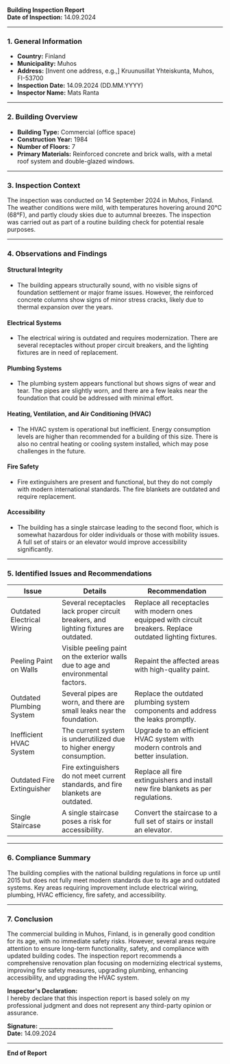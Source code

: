 

**Building Inspection Report**  
**Date of Inspection:** 14.09.2024  

---

### **1. General Information**

- **Country:** Finland  
- **Municipality:** Muhos  
- **Address:** [Invent one address, e.g.,] Kruunusillat Yhteiskunta, Muhos, FI-53700  
- **Inspection Date:** 14.09.2024 (DD.MM.YYYY)  
- **Inspector Name:** Mats Ranta  

---

### **2. Building Overview**

- **Building Type:** Commercial (office space)  
- **Construction Year:** 1984  
- **Number of Floors:** 7  
- **Primary Materials:** Reinforced concrete and brick walls, with a metal roof system and double-glazed windows.  

---

### **3. Inspection Context**

The inspection was conducted on 14 September 2024 in Muhos, Finland. The weather conditions were mild, with temperatures hovering around 20°C (68°F), and partly cloudy skies due to autumnal breezes. The inspection was carried out as part of a routine building check for potential resale purposes.

---

### **4. Observations and Findings**

#### **Structural Integrity**  
- The building appears structurally sound, with no visible signs of foundation settlement or major frame issues. However, the reinforced concrete columns show signs of minor stress cracks, likely due to thermal expansion over the years.

#### **Electrical Systems**  
- The electrical wiring is outdated and requires modernization. There are several receptacles without proper circuit breakers, and the lighting fixtures are in need of replacement.

#### **Plumbing Systems**  
- The plumbing system appears functional but shows signs of wear and tear. The pipes are slightly worn, and there are a few leaks near the foundation that could be addressed with minimal effort.

#### **Heating, Ventilation, and Air Conditioning (HVAC)**  
- The HVAC system is operational but inefficient. Energy consumption levels are higher than recommended for a building of this size. There is also no central heating or cooling system installed, which may pose challenges in the future.

#### **Fire Safety**  
- Fire extinguishers are present and functional, but they do not comply with modern international standards. The fire blankets are outdated and require replacement.

#### **Accessibility**  
- The building has a single staircase leading to the second floor, which is somewhat hazardous for older individuals or those with mobility issues. A full set of stairs or an elevator would improve accessibility significantly.

---

### **5. Identified Issues and Recommendations**

| **Issue**                     | **Details**                                                                 | **Recommendation**                                                                 |
|-------------------------------|-----------------------------------------------------------------------------|------------------------------------------------------------------------------------|
| Outdated Electrical Wiring      | Several receptacles lack proper circuit breakers, and lighting fixtures are outdated. | Replace all receptacles with modern ones equipped with circuit breakers. Replace outdated lighting fixtures. |
| Peeling Paint on Walls         | Visible peeling paint on the exterior walls due to age and environmental factors.  | Repaint the affected areas with high-quality paint.                                |
| Outdated Plumbing System       | Several pipes are worn, and there are small leaks near the foundation.        | Replace the outdated plumbing system components and address the leaks promptly.     |
| Inefficient HVAC System         | The current system is underutilized due to higher energy consumption.          | Upgrade to an efficient HVAC system with modern controls and better insulation.    |
| Outdated Fire Extinguisher      | Fire extinguishers do not meet current standards, and fire blankets are outdated.  | Replace all fire extinguishers and install new fire blankets as per regulations.     |
| Single Staircase               | A single staircase poses a risk for accessibility.                             | Convert the staircase to a full set of stairs or install an elevator.            |

---

### **6. Compliance Summary**

The building complies with the national building regulations in force up until 2015 but does not fully meet modern standards due to its age and outdated systems. Key areas requiring improvement include electrical wiring, plumbing, HVAC efficiency, fire safety, and accessibility.

---

### **7. Conclusion**

The commercial building in Muhos, Finland, is in generally good condition for its age, with no immediate safety risks. However, several areas require attention to ensure long-term functionality, safety, and compliance with updated building codes. The inspection report recommends a comprehensive renovation plan focusing on modernizing electrical systems, improving fire safety measures, upgrading plumbing, enhancing accessibility, and upgrading the HVAC system.

**Inspector's Declaration:**  
I hereby declare that this inspection report is based solely on my professional judgment and does not represent any third-party opinion or assurance.  

**Signature:** ___________________________  
**Date:** 14.09.2024  

--- 

**End of Report**